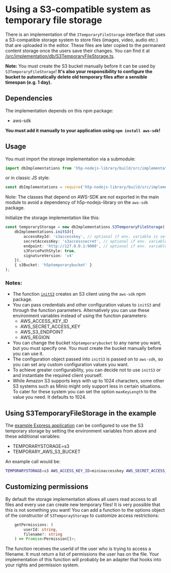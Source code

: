 # Using a S3-compatible system as temporary file storage

There is an implementation of the `ITemporaryFileStorage` interface that uses a
S3-compatible storage system to store files (images, video, audio etc.) that are
uploaded in the editor. These files are later copied to the permanent
content storage once the users save their changes.
You can find it at
[/src/implementation/db/S3TemporaryFileStorage.ts](/src/implementation/db/S3TemporaryFileStorage.ts).

**Note:** You must create the S3 bucket manually before it can be used by
`S3TemporaryFileStorage`! **It's also your responsibility to configure the
bucket to automatically delete old temporary files after a sensible timespan
(e.g. 1 day).**

## Dependencies

The implementation depends on this npm package:

-   aws-sdk

**You must add it manually to your application using `npm install aws-sdk`!**

## Usage

You must import the storage implementation via a submodule:

```ts
import dbImplementations from 'h5p-nodejs-library/build/src/implementation/db';
```

or in classic JS style:

```js
const dbImplementations = require('h5p-nodejs-library/build/src/implementation/db');
```

Note: The classes that depend on AWS-SDK are not exported in the
main module to avoid a dependency of h5p-nodejs-library on the `aws-sdk`
package.

Initialize the storage implementation like this:

```ts
const temporaryStorage = new dbImplementations.S3TemporaryFileStorage(
    dbImplementations.initS3({
        accessKeyId: 's3accesskey', // optional if env. variable is set
        secretAccessKey: 's3accesssecret', // optional if env. variable is set
        endpoint: 'http://127.0.0.1:9000', // optional if env. variable is set
        s3ForcePathStyle: true,
        signatureVersion: 'v4'
    }),
    { s3Bucket: 'h5ptemporarybucket' }
);
```

### Notes:

-   The function [`initS3`](/src/implementation/db/initS3.ts) creates an S3
    client using the `aws-sdk` npm package.
-   You can pass credentials and other configuration values to `initS3` and
    through the function parameters. Alternatively you can use these
    environment variables instead of using the function parameters:
    -   AWS_ACCESS_KEY_ID
    -   AWS_SECRET_ACCESS_KEY
    -   AWS_S3_ENDPOINT
    -   AWS_REGION
-   You can change the bucket `h5ptemporarybucket` to any name you want, but you
    must specify one. You must create the bucket manually before you can use it.
-   The configuration object passed into `initS3` is passed on to `aws-sdk`, so
    you can set any custom configuration values you want.
-   To achieve greater configurability, you can decide not to use `initS3` or
    and instantiate the required client yourself.
-   While Amazon S3 supports keys with up to 1024 characters, some other S3
    systems such as Minio might only support less in certain situations. To
    cater for these system you can set the option `maxKeyLength` to the value
    you need. It defaults to 1024.

## Using S3TemporaryFileStorage in the example

The [example Express application](/examples/express.ts) can be configured to
use the S3 temporary storage by setting the environment variables from above and
these additional variables:

-   TEMPORARYSTORAGE=s3
-   TEMPORARY_AWS_S3_BUCKET

An example call would be:

```sh
TEMPORARYSTORAGE=s3 AWS_ACCESS_KEY_ID=minioaccesskey AWS_SECRET_ACCESS_KEY=miniosecret AWS_S3_ENDPOINT="http://127.0.0.1:9000" TEMPORARY_AWS_S3_BUCKET=h5ptemporarybucket npm start
```

## Customizing permissions

By default the storage implementation allows all users read access to all files
and every use can create new temporary files! It is very possible that this is
not something you want! You can add a function to the options object of the
constructor of `S3TemporayStorage` to customize access restrictions:

```ts
    getPermissions: (
        userId: string,
        filename?: string
    ) => Promise<Permission[]>;
```

The function receives the userId of the user who is trying to access a filename.
It must return a list of permissions the user has on the file. Your
implementation of this function will probably be an adapter that hooks into your
rights and permission system.
